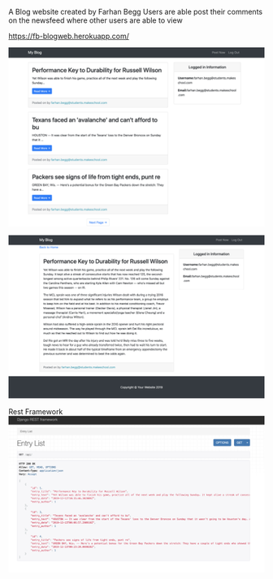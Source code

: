 A Blog website created by Farhan Begg
Users are able post their comments on the newsfeed
where other users are able to view

https://fb-blogweb.herokuapp.com/

![picture](/screenshots/1.png)

![picture](/screenshots/2.png)

Rest Framework
![picture](/screenshots/restful.png)
